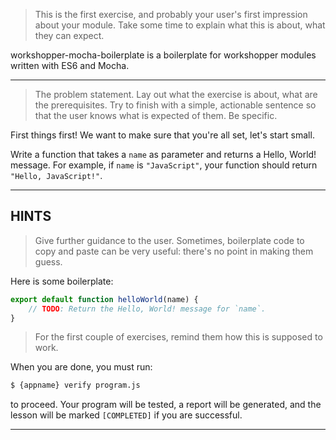 > This is the first exercise, and probably your user's first impression about your module. Take some time to explain what this is about, what they can expect.

workshopper-mocha-boilerplate is a boilerplate for workshopper modules written with ES6 and Mocha.

----------------------------------------------------------------------

> The problem statement. Lay out what the exercise is about, what are the prerequisites. Try to finish with a simple, actionable sentence so that the user knows what is expected of them. Be specific.

First things first! We want to make sure that you're all set, let's start small.

Write a function that takes a `name` as parameter and returns a Hello, World! message. For example, if `name` is `"JavaScript"`, your function should return `"Hello, JavaScript!"`.

----------------------------------------------------------------------

## HINTS

> Give further guidance to the user. Sometimes, boilerplate code to copy and paste can be very useful: there's no point in making them guess.

Here is some boilerplate:

```js
export default function helloWorld(name) {
    // TODO: Return the Hello, World! message for `name`.
}
```

> For the first couple of exercises, remind them how this is supposed to work.

When you are done, you must run:

```sh
$ {appname} verify program.js
```

to proceed. Your program will be tested, a report will be generated, and the lesson will be marked `[COMPLETED]` if you are successful.

----------------------------------------------------------------------
